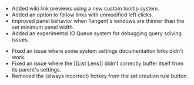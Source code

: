+ Added wiki link previews using a new custom tooltip system.
+ Added an option to follow links with unmodified left clicks.
+ Improved panel behavior when Tangent's windows are thinner than the set minimum panel width.
+ Added an experimental IO Queue system for debugging query solving issues.
- Fixed an issue where some system settings documentation links didn't work.
- Fixed an issue where the [[List Lens]] didn't correctly buffer itself from its parent's settings.
- Removed the (always incorrect) hotkey from the set creation rule button.
